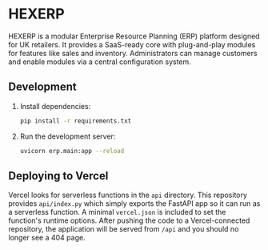 # HEXERP

HEXERP is a modular Enterprise Resource Planning (ERP) platform designed for UK retailers. It provides a SaaS-ready core with plug-and-play modules for features like sales and inventory. Administrators can manage customers and enable modules via a central configuration system.

## Development

1. Install dependencies:
   ```bash
   pip install -r requirements.txt
   ```
2. Run the development server:
   ```bash
   uvicorn erp.main:app --reload
   ```

## Deploying to Vercel

Vercel looks for serverless functions in the `api` directory. This repository
provides `api/index.py` which simply exports the FastAPI app so it can run as a
serverless function. A minimal `vercel.json` is included to set the function's
runtime options. After pushing the code to a Vercel-connected repository, the
application will be served from `/api` and you should no longer see a 404 page.
